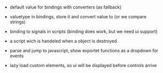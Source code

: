- default value for bindings with converters (as fallback)
- valuetype in bindings, store it and convert value to (or we compare strings)
- binding to signals in scripts (binding does work, but we need ui support)

- a script wich is handeled when a object is destroyed
- parse and jump to javascript, show exportet functions as a dropdown for events

- lazy load custom elements, so ui will be displayed before controls arrive